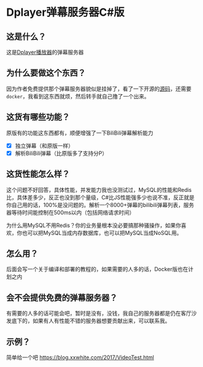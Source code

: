 # Dplayer弹幕服务器C#版

## 这是什么？

这是[Dplayer播放器](https://github.com/MoePlayer/DPlayer)的弹幕服务器

## 为什么要做这个东西？

因为作者免费提供那个弹幕服务器貌似是挂掉了，看了一下开源的[源码](https://github.com/MoePlayer/DPlayer-node)，还需要`docker`，我看到这东西就烦，然后转手就自己撸了一个出来。

## 这货有哪些功能？

原版有的功能这东西都有，顺便增强了一下BiliBili弹幕解析能力

- [x] 独立弹幕（和原版一样）
- [x] 解析BiliBili弹幕（比原版多了支持分P）

## 这货性能怎么样？

这个问题不好回答，具体性能，并发能力我也没测试过，MySQL的性能和Redis比，具体差多少，反正也没到那个量级，C#比JS性能强多少也说不准，反正就是你自己用的话，100%是没问题的。解析一个8000+弹幕的bilibili弹幕列表，服务器等待时间能控制在500ms以内（包括网络请求时间）

为什么用MySQL不用Redis？你的业务量根本没必要搞那种骚操作，如果你喜欢，你也可以把MySQL当成内存数据库，也可以把MySQL当成NoSQL用。

## 怎么用？

后面会写一个关于编译和部署的教程的，如果需要的人多的话，Docker版也在计划之内

## 会不会提供免费的弹幕服务器？

有需要的人多的话可能会吧，暂时是没有，没钱，我自己的服务器都是仍在客厅沙发底下的，如果有人有性能不错的服务器想要贡献出来，可以联系我。

## 示例？

简单给一个吧 https://blog.xxwhite.com/2017/VideoTest.html